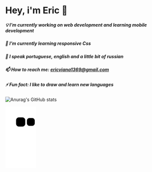 # Hey, i'm Eric 👋


##### 💡 I’m currently working on web development and learning mobile development
##### 🌱 I’m currently learning responsive Css
##### 👾 I speak portuguese, english and a little bit of russian
##### 📫 How to reach me: ericviana1369@gmail.com
##### ⚡ Fun fact: I like to draw and learn new languages

![Anurag's GitHub stats](https://github-readme-stats.vercel.app/api?username=ebvv&show_icons=true&theme=dark)


![Snake animation](https://github.com/rafaballerini/rafaballerini/blob/output/github-contribution-grid-snake.svg)
